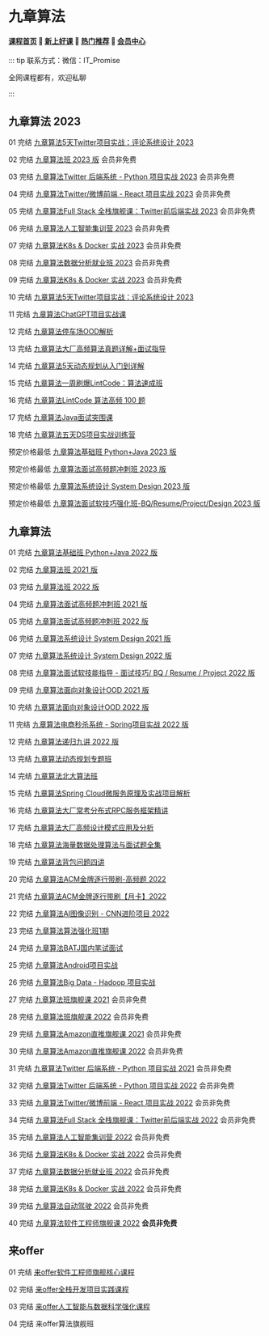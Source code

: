 # 九章算法

#### [**课程首页**](../../README.md) 💖 [**新上好课**](./xshk.md) 💖 [**热门推荐**](./rmtj.md) 💖 [**会员中心**](./vip.md)

::: tip
联系方式：微信：IT_Promise

全网课程都有，欢迎私聊

:::

## 九章算法 2023

01 完结 [九章算法5天Twitter项目实战：评论系统设计 2023](https://www.jiuzhang.com/course/135)

02 完结 [九章算法班 2023 版](https://www.jiuzhang.com/course/71) 会员非免费

03 完结 [九章算法Twitter 后端系统 - Python 项目实战 2023](https://www.jiuzhang.com/course/89/) 会员非免费

04 完结 [九章算法Twitter/微博前端 - React 项目实战 2023](https://www.jiuzhang.com/course/119) 会员非免费

05 完结 [九章算法Full Stack 全栈旗舰课：Twitter前后端实战 2023](https://www.jiuzhang.com/course/126) 会员非免费

06 完结 [九章算法人工智能集训营 2023](https://www.jiuzhang.com/course/20/) 会员非免费

07 完结 [九章算法K8s & Docker 实战 2023](https://www.jiuzhang.com/course/117) 会员非免费

08 完结 [九章算法数据分析就业班 2023](https://www.jiuzhang.com/course/104/) 会员非免费

09 完结 [九章算法K8s & Docker 实战 2023](https://www.jiuzhang.com/course/117) 会员非免费

10 完结 [九章算法5天Twitter项目实战：评论系统设计 2023](https://www.jiuzhang.com/course/135)

11 完结 [九章算法ChatGPT项目实战课](https://www.jiuzhang.com/course/150)

12 完结 [九章算法停车场OOD解析](https://www.jiuzhang.com/course/142)

13 完结 [九章算法大厂高频算法真题详解+面试指导](https://www.jiuzhang.com/course/146)

14 完结 [九章算法5天动态规划从入门到详解](https://www.jiuzhang.com/course/140)

15 完结 [九章算法一周刷爆LintCode：算法速成班](https://www.jiuzhang.com/course/132)

16 完结 [九章算法LintCode 算法高频 100 题](https://www.jiuzhang.com/course/131)

17 完结 [九章算法Java面试突围课](https://www.jiuzhang.com/course/125)

18 完结 [九章算法五天DS项目实战训练营](https://www.jiuzhang.com/course/113)

预定价格最低 [九章算法基础班 Python+Java 2023 版](https://www.jiuzhang.com/course/84)

预定价格最低 [九章算法面试高频题冲刺班 2023 版](https://www.jiuzhang.com/course/80/)

预定价格最低 [九章算法系统设计 System Design 2023 版](https://www.jiuzhang.com/course/77)

预定价格最低 [九章算法面试软技巧强化班-BQ/Resume/Project/Design 2023 版](https://www.jiuzhang.com/course/69/)

## 九章算法



01 完结 [九章算法基础班 Python+Java 2022 版](https://www.jiuzhang.com/course/84)

02 完结 [九章算法班 2021 版](https://www.jiuzhang.com/course/71)

03 完结 [九章算法班 2022 版](https://www.jiuzhang.com/course/71)

04 完结 [九章算法面试高频题冲刺班 2021 版](https://www.jiuzhang.com/course/80/)

05 完结 [九章算法面试高频题冲刺班 2022 版](https://www.jiuzhang.com/course/80/)

06 完结 [九章算法系统设计 System Design 2021 版](https://www.jiuzhang.com/course/77)

07 完结 [九章算法系统设计 System Design 2022 版](https://www.jiuzhang.com/course/77)

08 完结 [九章算法面试软技能指导 - 面试技巧/ BQ / Resume / Project 2022 版](https://www.jiuzhang.com/course/69/)

09 完结 [九章算法面向对象设计OOD 2021 版](https://www.jiuzhang.com/course/40/)

10 完结 [九章算法面向对象设计OOD 2022 版](https://www.jiuzhang.com/course/120)

11 完结 [九章算法电商秒杀系统 - Spring项目实战 2022 版](https://www.jiuzhang.com/course/86/)

12 完结 [九章算法递归九讲 2022 版](https://www.jiuzhang.com/course/94)

13 完结 [九章算法动态规划专题班](https://www.jiuzhang.com/course/36/)

14 完结 [九章算法北大算法班](https://www.jiuzhang.com/course/110/)

15 完结 [九章算法Spring Cloud微服务原理及实战项目解析](https://www.jiuzhang.com/course/82/)

16 完结 [九章算法大厂常考分布式RPC服务框架精讲](https://www.jiuzhang.com/course/83/)

17 完结 [九章算法大厂高频设计模式应用及分析](https://www.jiuzhang.com/course/78/)

18 完结 [九章算法海量数据处理算法与面试题全集](https://www.jiuzhang.com/course/56/)

19 完结 [九章算法背包问题四讲](https://www.jiuzhang.com/course/32/)

20 完结 [九章算法ACM金牌逐行带刷-高频题 2022](https://www.jiuzhang.com/course/111/)

21 完结 [九章算法ACM金牌逐行带刷【月卡】2022](https://www.jiuzhang.com/course/128)

22 完结 [九章算法AI图像识别 - CNN进阶项目 2022](https://www.jiuzhang.com/course/88)

23 完结 [九章算法算法强化班1期](https://www.jiuzhang.com/course/127)

24 完结 [九章算法BATJ国内笔试面试](https://www.jiuzhang.com/course/127)

25 完结 [九章算法Android项目实战](https://www.jiuzhang.com/course/127)

26 完结 [九章算法Big Data - Hadoop 项目实战](https://www.jiuzhang.com/course/127)

27 完结 [九章算法班旗舰课 2021](https://www.jiuzhang.com/premium-course/160/) 会员非免费

28 完结 [九章算法班旗舰课 2022](https://www.jiuzhang.com/premium-course/160/) 会员非免费

29 完结 [九章算法Amazon直推旗舰课 2021](https://www.jiuzhang.com/premium-course/249) 会员非免费

30 完结 [九章算法Amazon直推旗舰课 2022](https://www.jiuzhang.com/premium-course/249) 会员非免费

31 完结 [九章算法Twitter 后端系统 - Python 项目实战 2021](https://www.jiuzhang.com/course/89/) 会员非免费

32 完结 [九章算法Twitter 后端系统 - Python 项目实战 2022](https://www.jiuzhang.com/course/89/) 会员非免费

33 完结 [九章算法Twitter/微博前端 - React 项目实战 2022](https://www.jiuzhang.com/course/119) 会员非免费

34 完结 [九章算法Full Stack 全栈旗舰课：Twitter前后端实战 2022](https://www.jiuzhang.com/course/126) 会员非免费

35 完结 [九章算法人工智能集训营 2022](https://www.jiuzhang.com/course/20/) 会员非免费

36 完结 [九章算法K8s & Docker 实战 2022](https://www.jiuzhang.com/course/117) 会员非免费

37 完结 [九章算法数据分析就业班 2022](https://www.jiuzhang.com/course/104/) 会员非免费

38 完结 [九章算法K8s & Docker 实战 2022](https://www.jiuzhang.com/course/117) 会员非免费

39 完结 [九章算法自动驾驶 2022](https://www.jiuzhang.com/course/115) 会员非免费

40 完结 [九章算法软件工程师旗舰课 2022](https://www.jiuzhang.com/premium-course/159/) **会员非免费**

## 来offer

01 完结 [来offer软件工程师旗舰核心课程](https://www.laioffer.com/zh/course/software-development/)

02 完结 [来offer全栈开发项目实践课程](https://www.laioffer.com/zh/course/full-stack-development/)

03 完结 [来offer人工智能与数据科学强化课程](https://www.laioffer.com/zh/course/ai-and-data-engineering/)

04 完结 来offer算法旗舰班

